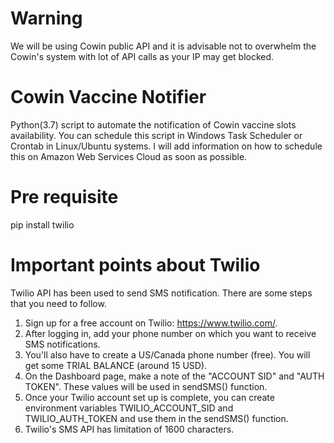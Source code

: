 # Warning 
We will be using Cowin public API and it is advisable not to overwhelm the Cowin's system with lot of API calls as your IP may get blocked.

# Cowin Vaccine Notifier
Python(3.7) script to automate the notification of Cowin vaccine slots availability. You can schedule this script in Windows Task Scheduler or Crontab in Linux/Ubuntu systems. I will add information on how to schedule this on Amazon Web Services Cloud as soon as possible.

# Pre requisite
pip install twilio

# Important points about Twilio
Twilio API has been used to send SMS notification. There are some steps that you need to follow.
1. Sign up for a free account on Twilio: https://www.twilio.com/.
2. After logging in, add your phone number on which you want to receive SMS notifications.
3. You'll also have to create a US/Canada phone number (free). You will get some TRIAL BALANCE (around 15 USD).
4. On the Dashboard page, make a note of the "ACCOUNT SID" and "AUTH TOKEN". These values will be used in sendSMS() function.
5. Once your Twilio account set up is complete, you can create environment variables TWILIO_ACCOUNT_SID and TWILIO_AUTH_TOKEN and use them in the sendSMS() function.
6. Twilio's SMS API has limitation of 1600 characters.
